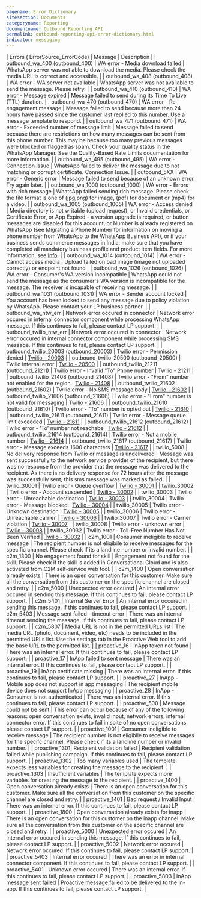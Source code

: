 ```yaml
---
pagename: Error Dictionary
sitesection: Documents
categoryname: Reporting
documentname: Outbound Reporting API
permalink: outbound-reporting-api-error-dictionary.html
indicator: messaging
---
```


 | Errors ( ErrorSource_ErrorCode) | Message | Description |
 | outbound_wa_400 (outbound_400) | WA error - Media download failed | WhatsApp server was not able to download the media. Please check the media URL is correct and accessible. |
 | outbound_wa_408 (outbound_408) | WA error - WA server not available | WhatsApp server was not available to send the message. Please retry.  |
 | outbound_wa_410 (outbound_410) | WA error - Message expired | Message failed to send during its Time To Live (TTL) duration. |
 | outbound_wa_470 (outbound_470) | WA error - Re-engagement message | Message failed to send because more than 24 hours have passed since the customer last replied to this number. Use a message template to respond. |
 | outbound_wa_471 (outbound_471) | WA error - Exceeded number of message limit | Message failed to send because there are restrictions on how many messages can be sent from this phone number. This may be because too many previous messages were blocked or flagged as spam. Check your quality status in the WhatsApp Manager. See the Quality-Based Rate Limits documentation for more information. |
 | outbound_wa_495 (outbound_495) | WA error - Connection issue | WhatsApp failed to deliver the message due to not matching or corrupt certificate. Connection Issue. |
 | outbound_5XX | WA error - Generic error | Message failed to send because of an unknown error. Try again later. |
 | outbound_wa_1000 (outbound_1000) | WA error - Errors with rich message | WhatsApp failed sending rich message. Please check the file format is one of (jpg,png) for image, (pdf) for document or (mp4) for a video. |
 | outbound_wa_1005 (outbound_1005) | WA error  - Access denied | Media directory is not writable (upload request), or Invalid credentials, or Certificate Error, or App Expired - a version upgrade is required, or button messages are disabled for this account, or Number is already registered on WhatsApp (see Migrating a Phone Number for information on moving a phone number from WhatsApp to the WhatsApp Business API), or if your business sends commerce messages in India, make sure that you have completed all mandatory business profile and product item fields. For more information, see [Info](https://www.facebook.com/business/help/1104628230079278). |
 | outbound_wa_1014 (outbound_1014) | WA error  - Cannot access media | Upload failed on bad image (image not uploaded correctly) or endpoint not found |
 | outbound_wa_1026 (outbound_1026) | WA error  - Consumer's WA version incompatible  | WhatsApp could not send the message as the consumer's WA version is incompatible for the message. The receiver is incapable of receiving message. |
 | outbound_wa_1031 (outbound_1031) | WA error - Sender account locked | You account has been locked to send any message due to policy violation by WhatsApp. Please contact your LP business partner. |
 | outbound_wa_ntw_err | Network error occured in connector | Network error occured in internal connector component while processing WhatsApp message. If this continues to fail, please contact LP support. |
 | outbound_twilio_ntw_err | Network error occured in connector | Network error occured in internal connector component while processing SMS message. If this continues to fail, please contact LP support. |
 | outbound_twilio_20003 (outbound_20003) | Twilio error - Permission denied | [Twilio - 20003](https://www.twilio.com/docs/api/errors/20003) |
 | outbound_twilio_20500 (outbound_20500) | Twilio internal error | [Twilio - 20500](https://www.twilio.com/docs/api/errors/20500) |
 | outbound_twilio_21211 (outbound_21211) | Twilio error - Invalid "To" Phone number | [Twilio - 21211](https://www.twilio.com/docs/api/errors/21211) |
 | outbound_twilio_21408 (outbound_21408) | Twilio error - "From" number not enabled for the region | [Twilio - 21408](https://www.twilio.com/docs/api/errors/21408) |
 | outbound_twilio_21602 (outbound_21602) | Twilio error - No SMS message body | [Twilio - 21602](https://www.twilio.com/docs/api/errors/21602) |
 | outbound_twilio_21606 (outbound_21606) | Twilio error - "From" number is not valid for messaging | [Twilio - 21606](https://www.twilio.com/docs/api/errors/21606) |
 | outbound_twilio_21610 (outbound_21610) | Twilio error - "To" number is opted out | [Twilio - 21610](https://www.twilio.com/docs/api/errors/21610) |
 | outbound_twilio_21611 (outbound_21611) | Twilio error - Message queue limit exceeded | [Twilio - 21611](https://www.twilio.com/docs/api/errors/21611) |
 | outbound_twilio_21612 (outbound_21612) | Twilio error - 'To' number not reachabe | [Twilio - 21612](https://www.twilio.com/docs/api/errors/21612) |
 | outbound_twilio_21614 (outbound_21614) | Twilio error  -  Not a mobile number | [Twilio - 21614](https://www.twilio.com/docs/api/errors/21614) |
 | outbound_twilio_21617 (outbound_21617) | Twilio error  - Message exceeds 1600 characters | [Twilio - 21617](https://www.twilio.com/docs/api/errors/21617) |
 | twilio_5008 | No delivery response from Twilio or message is undelivered  | Message was sent successfully to the network service provider of the recipient, but there was no response from the provider that the message was delivered to the recipient. As there is no delivery response for 72 hours after the message was successfully sent, this sms message was marked as failed. |
 | twilio_30001 | Twilio error  - Queue overflow | [Twilio - 30001](https://www.twilio.com/docs/api/errors/30001) |
 | twilio_30002 | Twilio error  - Account suspended | [Twilio - 30002](https://www.twilio.com/docs/api/errors/30002) |
 | twilio_30003 | Twilio error  - Unreachable destination | [Twilio - 30003](https://www.twilio.com/docs/api/errors/30003) |
 | twilio_30004 | Twilio error  - Message blocked | [Twilio - 30004](https://www.twilio.com/docs/api/errors/30004) |
 | twilio_30005 | Twilio error - Unknown destination  | [Twilio - 30005](https://www.twilio.com/docs/api/errors/30005) |
 | twilio_30006 | Twilio error - Unreachable carrier | [Twilio - 30006](https://www.twilio.com/docs/api/errors/30006) |
 | twilio_30007 | Twilio error - Carrier violation | [Twilio - 30007](https://www.twilio.com/docs/api/errors/30007) |
 | twilio_30008 | Twilio error - unknown error | [Twilio - 30008](https://www.twilio.com/docs/api/errors/30008) |
 | twilio_30032 | Twilio error - Toll-Free Number Has Not Been Verified | [Twilio - 30032](https://www.twilio.com/docs/api/errors/30032) |
 | c2m_1001 | Consumer ineligible to receive message | The recipient number is not eligibile to receive messages for the specific channel. Please check if its a landline number or invalid number. |
 | c2m_1300 | No engagement found for skill | Engagement not found for the skill. Please check if the skill is added in Conversational Cloud and is also activated from C2M self-service web tool. |
 | c2m_1400 | Open conversation already exists | There is an open conversation for this customer. Make sure all the conversation from this customer on the specific channel are closed and retry. |
 | c2m_5000 | Unexpected error occured  | An internal error occured in sending this message. If this continues to fail, please contact LP support. |
 | c2m_5401 | Internal Server Error | An internal error occured in sending this message. If this continues to fail, please contact LP support. |
 | c2m_5403 | Message sent failed - timeout error | There was an internal timeout sending the message. If this continues to fail, please contact LP support. |
 | c2m_5807 | Media URL is not in the permitted URLs list | The media URL (photo, document, video, etc) needs to be included in the permitted URLs list. Use the settings tab in the Proactive Web tool to add the base URL to the permitted list. |
 | proactive_16 | InApp token not found | There was an internal error. If this continues to fail, please contact LP support.  |
 | proactive_17 | InApp failed to sent message  | There was an internal error. If this continues to fail, please contact LP support.  |
 | proactive_19 | InApp certificate missing  | There was an internal error. If this continues to fail, please contact LP support.  |
 | proactive_27 | InApp - Mobile app does not support in app messaging | The recipient mobile device does not support InApp messaging |
 | proactive_28 | InApp - Consumer is not authenticated | There was an internal error. If this continues to fail, please contact LP support. |
 | proactive_500 | Message could not be sent | This error can occur because of any of the following reasons: open conversation exists, invalid input, network errors, internal connector error. If this continues to fail in spite of no open conversations, please contact LP support. |
 | proactive_1001 | Consumer ineligible to receive message | The recipient number is not eligibile to receive messages for the specifc channel. Please check if its a landline number or invalid number. |
 | proactive_1301| Recipient validation failed | Recipient validation failed while publishing campaign. If this continues to fail, please contact LP support. |
 | proactive_1302 | Too many variables used | The template expects less variables for creating the message to the recipient. |
 | proactive_1303 | Insufficient variables | The template expects more variables for creating the message to the recipient. |
 | proactive_1400 | Open conversation already exists | There is an open conversation for this customer. Make sure all the conversation from this customer on the specific channel are closed and retry. |
 | proactive_1401 | Bad request / Invalid Input | There was an internal error. If this continues to fail, please contact LP support. |
 | proactive_1800 | Open conversation already exists for inapp | There is an open conversation for this customer on the inapp channel. Make sure all the conversation from this customer on the specific channel are closed and retry. |
 | proactive_5000 | Unexpected error occured  | An internal error occured in sending this message. If this continues to fail, please contact LP support. |
 | proactive_5002 | Network error occured | Network error occured. If this continues to fail, please contact LP support. |
 | proactive_5403 | Internal error occured | There was an error in internal connector component. If this continues to fail, please contact LP support. |
 | proactive_5401 | Unknown error occured  | There was an internal error. If this continues to fail, please contact LP support. |
 | proactive_5803 | InApp message sent failed | Proactive message failed to be delivered to the in-app. If this continues to fail, please contact LP support. |
